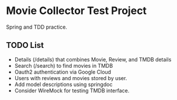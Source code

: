 # Movie Collector Test Project

Spring and TDD practice.

## TODO List
- Details (/details) that combines Movie, Review, and TMDB details
- Search (/search) to find movies in TMDB
- Oauth2 authentication via Google Cloud
- Users with reviews and movies stored by user.
- Add model descriptions using springdoc
- Consider WireMock for testing TMDB interface.
